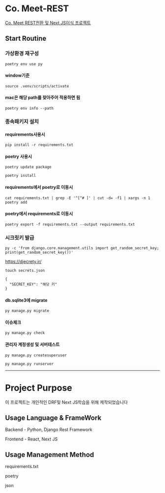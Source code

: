 # Co. Meet-REST

[Co. Meet REST전환 및 Next JS이식 프로젝트](https://github.com/VinylStage/CoMeet)

## Start Routine

### 가상환경 재구성

    poetry env use py

#### window기준

    source .venv/scripts/activate

#### mac은 해당 path를 찾아주어 적용하면 됨

    poetry env info --path

### 종속패키지 설치

#### requirements사용시

    pip install -r requirements.txt

#### poetry 사용시

    poetry update package

    poetry install

#### requirements에서 poetry로 이동시

    cat requirements.txt | grep -E '^[^# ]' | cut -d= -f1 | xargs -n 1 poetry add

#### poetry에서 requirements로 이동시

    poetry export -f requirements.txt --output requirements.txt

### 시크릿키 발급

    py -c 'from django.core.management.utils import get_random_secret_key; print(get_random_secret_key())'

https://djecrety.ir/

    touch secrets.json

    {
      "SECRET_KEY": "해당 키"
    }

#### db.sqlite3에 migrate

    py manage.py migrate

#### 이슈체크

    py manage.py check

#### 관리자 계정생성 및 서버테스트

    py manage.py createsuperuser

    py manage.py runserver

---

# Project Purpose

이 프로젝트는 개인적인 DRF및 Next JS학습을 위해 제작되었습니다

## Usage Language & FrameWork

Backend - Python, Django Rest Framework

Frontend - React, Next JS

## Usage Management Method

requirements.txt

poetry

json

